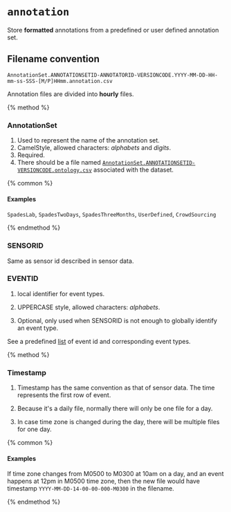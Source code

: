 # `annotation`

Store **formatted** annotations from a predefined or user defined annotation set.

## Filename convention

```
AnnotationSet.ANNOTATIONSETID-ANNOTATORID-VERSIONCODE.YYYY-MM-DD-HH-mm-ss-SSS-[M/P]HHmm.annotation.csv
```

Annotation files are divided into **hourly** files.

{% method %}

### AnnotationSet

1. Used to represent the name of the annotation set.
2. CamelStyle, allowed characters: *alphabets* and *digits*.
3. Required.
4. There should be a file named [`AnnotationSet.ANNOTATIONSETID-VERSIONCODE.ontology.csv`](#) associated with the dataset.

{% common %}
#### Examples
`SpadesLab`, `SpadesTwoDays`, `SpadesThreeMonths`, `UserDefined`, `CrowdSourcing`

{% endmethod %}

### SENSORID



Same as sensor id described in sensor data.



### EVENTID



1. local identifier for event types.



2. UPPERCASE style, allowed characters: *alphabets*.



3. Optional, only used when SENSORID is not enough to globally identify an event type.



See a predefined [list](#) of event id and corresponding event types.



{% method %}



### Timestamp



1. Timestamp has the same convention as that of sensor data. The time represents the first row of event.



2. Because it's a daily file, normally there will only be one file for a day.



3. In case time zone is changed during the day, there will be multiple files for one day.



{% common %}



#### Examples



If time zone changes from M0500 to M0300 at 10am on a day, and an event happens at 12pm in M0500 time zone, then the new file would have timestamp `YYYY-MM-DD-14-00-00-000-M0300` in the filename.







{% endmethod %}








